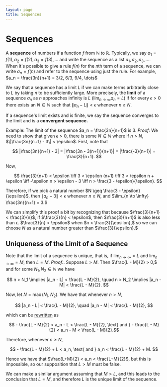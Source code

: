 ```yaml
---
layout: page
title: Sequences
---
```


# Sequences

A **sequence** of numbers if a function $f$ from $\mathbb{N}$ to $\mathbb{R}$. Typically, we say $a_1 = f(1), a_2 = f(2), a_3 = f(3), \dots$ and write the sequence as a list $a_1, a_2, a_3, \dots.$ When it's possible to give a rule $f(n)$ for the $n$th term of a sequence, we can write $a_n = f(n)$ and refer to the sequence using just the rule. For example, $a_n = \frac{3n}{n+1} = 3/2, 6/3, 9/4, \dots$

We say that a sequence has a limit $L$ if we can make terms arbitrarily close to $L$ by taking $n$ to be sufficiently large. More precisely, the **limit** of a sequence $a_n$ as $n$ approaches infinity is $L$ ($\lim_{n \to \infty} a_n = L$) if for every $\epsilon > 0$ there exists an $N \in \mathbb{N}$ such that $\|a_n -L\| < \epsilon$ whenever $n \geq N$.

If a sequence's limit exists and is finite, we say the sequence converges to the limit and is a **convergent sequence.**

Example: The limit of the sequence $a_n = \frac{3n}{n+1}$ is $3$. *Proof:* We need to show that given $\epsilon > 0$, there is some $N \in \mathbb{N}$ where if $n > N$, $\|\frac{3n}{n+1} - 3\| < \epsilon$. First, note that

$$ |\frac{3n}{n+1} - 3| = |\frac{3n - 3(n+1)}{n+1}| = |\frac{-3}{n+1}| = \frac{3}{n+1}. $$

Now,

$$ \frac{3}{n+1} < \epsilon \iff 3 < \epsilon (n+1) \iff 3 < \epsilon n + \epsilon \iff -\epsilon n > \epsilon - 3 \iff n > \frac{3 - \epsilon}{\epsilon}. $$

Therefore, if we pick a natural number $N \geq \frac{3 - \epsilon}{\epsilon}$, then $\|a_n - 3\| < \epsilon$ whenever $n \geq N$, and $\lim_{n \to \infty} \frac{3n}{n+1} = 3.$

We can simplify this proof a bit by recognizing that because $\frac{3}{n+1} < \frac{3}{n}$, if $\frac{3}{n} < \epsilon$, then $\frac{3}{n+1}$ is also less than $\epsilon$. $\frac{3}{n} < \epsilon$ when $n < \frac{3}{\epsilon},$ so we can choose $N$ as a natural number greater than $\frac{3}{\epsilon}.$

## Uniqueness of the Limit of a Sequence

Note that the limit of a sequence is unique, that is, if $\lim_{n \to \infty} = L$ and $\lim_{n \to \infty} = M,$ then $L = M$. *Proof:*. Suppose $L > M$. Then $\frac{L - M}{2} > 0,$ and for some $N_1, N_2 \in \mathbb{N}$ we have

$$  n > N_1 \implies |a_n - L| < \frac{L - M}{2}, \quad n > N_2 \implies |a_n - M| < \frac{L - M}{2}. $$

Now, let $N = \max{(N_1, N_2)}.$ We have that whenever $n > N$,


$$  |a_n - L| < \frac{L - M}{2}, \quad |a_n - M| < \frac{L - M}{2}, $$

which can be [rewritten](./real-numbers.html) as

$$ - \frac{L - M}{2} < a_n - L < \frac{L - M}{2}, \text{ and }  - \frac{L - M}{2} < a_n - M < \frac{L - M}{2}.$$

Therefore, whenever $n \geq N$,

$$ - \frac{L - M}{2} + L < a_n, \text{ and } a_n < \frac{L - M}{2} + M. $$

Hence we have that $\frac{L+M}{2} < a_n < \frac{L+M}{2}$, but this is impossible, so our supposition that $L > M$ must be false.

We can make a similar argument assuming that $M > L$, and this leads to the conclusion that $L = M$, and therefore $L$ is the unique limit of the sequence.
